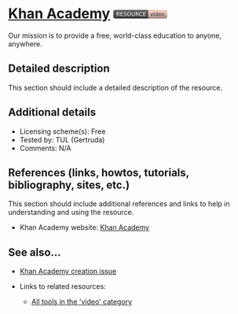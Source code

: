 # [Khan Academy](https://www.khanacademy.org/)  [<img src="images/resource-video.png" align="bottom">](https://github.com/e-CLOSE/Toolbox/issues?q=label%3A02_RESOURCE+label%3Avideo)

Our mission is to provide a free, world-class education to anyone, anywhere.


## Detailed description

This section should include a detailed description of the resource.


## Additional details

- Licensing scheme(s): Free
- Tested by: TUL (Gertruda)
- Comments: N/A


## References (links, howtos, tutorials, bibliography, sites, etc.)

This section should include additional references and links to help in
understanding and using the resource.

- Khan Academy website: [Khan Academy](https://www.khanacademy.org/)


## See also...

- [Khan Academy creation issue](https://github.com/e-CLOSE/Toolbox/issues/190)
- Links to related resources:

  - [All tools in the 'video' category](https://github.com/e-CLOSE/Toolbox/issues?q=label%3A02_RESOURCE+label%3Avideo)

